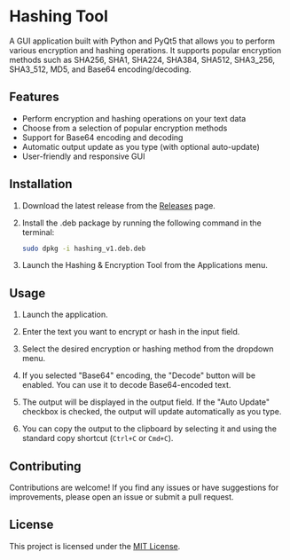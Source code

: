 # Hashing Tool

A GUI application built with Python and PyQt5 that allows you to perform various encryption and hashing operations. It supports popular encryption methods such as SHA256, SHA1, SHA224, SHA384, SHA512, SHA3_256, SHA3_512, MD5, and Base64 encoding/decoding.

## Features

- Perform encryption and hashing operations on your text data
- Choose from a selection of popular encryption methods
- Support for Base64 encoding and decoding
- Automatic output update as you type (with optional auto-update)
- User-friendly and responsive GUI

## Installation

1. Download the latest release from the [Releases](https://github.com/Farzin-Abdi/Hashing-tool/releases) page.

2. Install the .deb package by running the following command in the terminal:

   ```bash
   sudo dpkg -i hashing_v1.deb.deb

3. Launch the Hashing & Encryption Tool from the Applications menu.

## Usage

1. Launch the application.

2. Enter the text you want to encrypt or hash in the input field.

3. Select the desired encryption or hashing method from the dropdown menu.

4. If you selected "Base64" encoding, the "Decode" button will be enabled. You can use it to decode Base64-encoded text.

5. The output will be displayed in the output field. If the "Auto Update" checkbox is checked, the output will update automatically as you type.

6. You can copy the output to the clipboard by selecting it and using the standard copy shortcut (`Ctrl+C` or `Cmd+C`).

## Contributing

Contributions are welcome! If you find any issues or have suggestions for improvements, please open an issue or submit a pull request.

## License

This project is licensed under the [MIT License](LICENSE).
